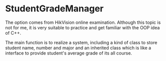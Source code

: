 # StudentGradeManager
The option comes from HikVision online examination. Although this topic is not for me, it is very suitable to practice and get familiar with the OOP idea of C++.

The main function is to realize a system, including a kind of class to store student name, number and major and an inherited class which is like a interface to provide student's average grade of its all course.
